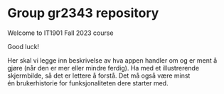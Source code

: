 # Group gr2343 repository 
 
Welcome to IT1901 Fall 2023 course 
 
Good luck! 

Her skal vi legge inn beskrivelse av hva appen handler om og er ment å gjøre (når den er mer eller mindre ferdig). Ha med et illustrerende skjermbilde, så det er lettere å forstå. Det må også være minst én brukerhistorie for funksjonaliteten dere starter med. 
